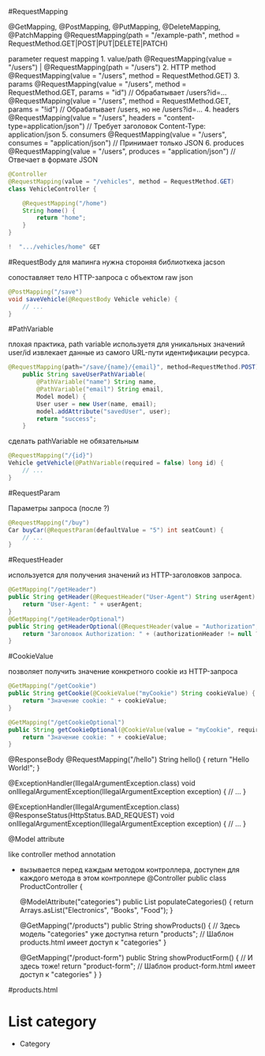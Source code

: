 #RequestMapping

@GetMapping, @PostMapping, @PutMapping, @DeleteMapping, @PatchMapping
@RequestMapping(path = "/example-path", method = RequestMethod.GET|POST|PUT|DELETE|PATCH)

parameter request mapping
	1. value/path
	@RequestMapping(value = "/users") | @RequestMapping(path = "/users")
	2. HTTP method
	@RequestMapping(value = "/users", method = RequestMethod.GET) 
	3. params
	@RequestMapping(value = "/users", method = RequestMethod.GET, params = "id") // Обрабатывает /users?id=...
	@RequestMapping(value = "/users", method = RequestMethod.GET, params = "!id") // Обрабатывает /users, но не /users?id=...
	4. headers
	@RequestMapping(value = "/users", headers = "content-type=application/json") // Требует заголовок Content-Type: application/json
	5. consumers
	@RequestMapping(value = "/users", consumes = "application/json") // Принимает только JSON
	6. produces
	@RequestMapping(value = "/users", produces = "application/json") // Отвечает в формате JSON


```java
@Controller
@RequestMapping(value = "/vehicles", method = RequestMethod.GET)
class VehicleController {

    @RequestMapping("/home")
    String home() {
        return "home";
    }
}

!  ".../vehicles/home" GET
```

#RequestBody для мапинга нужна стороняя библиоткека jacson

сопоставляет тело HTTP-запроса с объектом  raw json
```java
@PostMapping("/save")
void saveVehicle(@RequestBody Vehicle vehicle) {
    // ...
}
```

#PathVariable 

плохая практика, path variable используетя для уникальных значений user/id
извлекает данные из самого URL-пути
идентификации ресурса.
```java
@RequestMapping(path="/save/{name}/{email}", method=RequestMethod.POST)
	public String saveUserPathVariable(
		@PathVariable("name") String name,
		@PathVariable("email") String email,
		Model model) {
		User user = new User(name, email);
		model.addAttribute("savedUser", user);
		return "success";
	}
```
сделать pathVariable не обязательным
```java
@RequestMapping("/{id}")
Vehicle getVehicle(@PathVariable(required = false) long id) {
    // ...
}
```


#RequestParam

Параметры запроса (после ?)

```java
@RequestMapping("/buy")
Car buyCar(@RequestParam(defaultValue = "5") int seatCount) {
    // ...
}
```



#RequestHeader

используется для получения значений из HTTP-заголовков запроса.
```java
@GetMapping("/getHeader")
public String getHeader(@RequestHeader("User-Agent") String userAgent) {
    return "User-Agent: " + userAgent;
}
@GetMapping("/getHeaderOptional")
public String getHeaderOptional(@RequestHeader(value = "Authorization", required = false) String authorizationHeader) {
    return "Заголовок Authorization: " + (authorizationHeader != null ? authorizationHeader : "не найден");
}
```
#CookieValue

позволяет получить значение конкретного cookie из HTTP-запроса
```java
@GetMapping("/getCookie")
public String getCookie(@CookieValue("myCookie") String cookieValue) {
    return "Значение cookie: " + cookieValue;
}
```
```java
@GetMapping("/getCookieOptional")
public String getCookieOptional(@CookieValue(value = "myCookie", required = false, defaultValue = "default_value") String cookieValue) {
    return "Значение cookie: " + cookieValue;
}
```



@ResponseBody
@RequestMapping("/hello")
String hello() {
    return "Hello World!";
}

@ExceptionHandler(IllegalArgumentException.class)
void onIllegalArgumentException(IllegalArgumentException exception) {
    // ...
}

@ExceptionHandler(IllegalArgumentException.class)
@ResponseStatus(HttpStatus.BAD_REQUEST)
void onIllegalArgumentException(IllegalArgumentException exception) {
    // ...
}


@Model attribute

like controller method annotation
* вызывается перед каждым методом контроллера, доступен для каждого метода в этом контроллере
@Controller
public class ProductController {

    @ModelAttribute("categories")
    public List<String> populateCategories() {
        return Arrays.asList("Electronics", "Books", "Food");
    }

    @GetMapping("/products")
    public String showProducts() {
        // Здесь модель "categories" уже доступна
        return "products"; // Шаблон products.html имеет доступ к "categories"
    }

    @GetMapping("/product-form")
    public String showProductForm() {
        // И здесь тоже!
        return "product-form"; // Шаблон product-form.html имеет доступ к "categories"
    }
}

#products.html
<!DOCTYPE html>
<html lang="en" xmlns:th="http://www.thymeleaf.org">
<body>
    <h1>List category</h1>
    <ul>
        <li th:each="category : ${categories}" th:text="${category}">Category</li>
    </ul>
</body>
</html>
